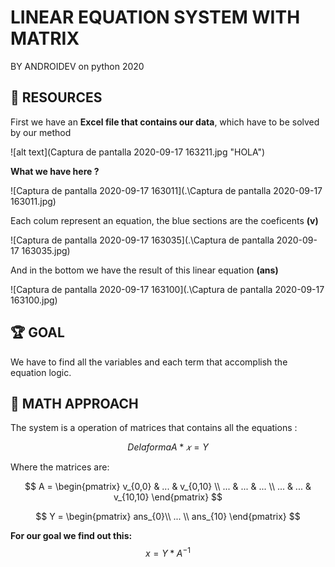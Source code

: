 # LINEAR EQUATION SYSTEM WITH MATRIX 

BY ANDROIDEV on python 2020 

## 🧰 RESOURCES



First we have an **Excel file that contains our data**, which have to be solved by our method

![alt text](Captura de pantalla 2020-09-17 163211.jpg "HOLA")

**What we have here ?**



![Captura de pantalla 2020-09-17 163011](.\Captura de pantalla 2020-09-17 163011.jpg)

Each colum represent an equation, the blue sections are the coeficents  **(v)**

![Captura de pantalla 2020-09-17 163035](.\Captura de pantalla 2020-09-17 163035.jpg)

And in the bottom we have the result of this linear equation **(ans)**

![Captura de pantalla 2020-09-17 163100](.\Captura de pantalla 2020-09-17 163100.jpg)



## 🏆 GOAL



We have to find all the variables and each term that accomplish the equation logic.



## 📖 MATH APPROACH



The system is a operation of matrices that contains all the equations :

$$ {De la forma }
A * 𝑥 = Y
$$

Where the matrices are:

$$
A = 
\begin{pmatrix}
v_{0,0} & ... & v_{0,10} \\
... & ... & ... \\
... & ... & v_{10,10}
\end{pmatrix}
$$


$$
Y = 
\begin{pmatrix}
ans_{0}\\
...  \\
ans_{10} 
\end{pmatrix}
$$

**For our goal we find out this:**
$$
x = Y * A^{-1}
$$



